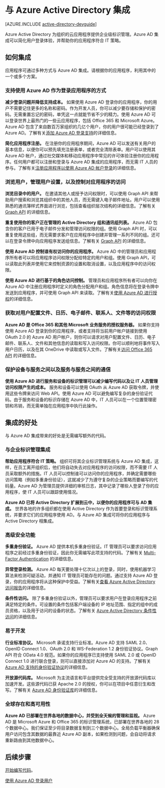 <properties
   pageTitle="如何与 Azure Active Directory 集成 | Azure"
   description="介绍与 Azure Active Directory 集成的好处与相关资源的指南。"
   services="active-directory"
   documentationCenter="dev-center-name"
   authors="msmbaldwin"
   manager="mbaldwin"
   editor=""/>

<tags
   ms.service="active-directory"
   ms.date="02/02/2016"
   wacn.date="" />

# 与 Azure Active Directory 集成

[AZURE.INCLUDE [active-directory-devguide](../includes/active-directory-devguide.md)]

Azure Active Directory 为组织的云应用程序提供企业级标识管理。Azure AD 集成可以简化用户登录体验，并帮助你的应用程序符合 IT 策略。

## 如何集成

应用程序可通过多种方式与 Azure AD 集成。请根据你的应用程序，利用其中的一个或多个方案。

### 支持使用 Azure AD 作为登录应用程序的方式

**减少登录问题并降低支持成本。** 如果使用 Azure AD 登录你的应用程序，你的用户不需要记住更多的名称和密码。作为开发人员，你可以减少要存储和保护的密码。无需重置忘记的密码，单凭这一点就能节省不少的精力。使用 Azure AD 可以登录世界上最热门的一些云应用程序，包括 Office 365 和 Microsoft Azure。Azure AD 包含了来自数百万家组织的几亿个用户，你的用户很可能已经登录到了 Azure AD。了解有关[添加 Azure AD 登录支持](active-directory-authentication-scenarios.md)的详细信息。

**简化应用程序注册。** 在注册你的应用程序期间，Azure AD 可以发送有关用户的基本信息，以便你可以预先填充注册表单，或者完全清除表单。用户可以使用其 Azure AD 帐户，通过社交媒体和移动应用程序中常见的许可体验注册你的应用程序。任何用户都可以注册和登录与 Azure AD 集成的应用程序，而无需 IT 人员的参与。了解有关[注册应用程序以使用 Azure AD 帐户登录](/documentation/articles/mobile-services-how-to-register-active-directory-authentication)的详细信息。

### 浏览用户，管理用户设置，以及控制对应用程序的访问

**浏览目录中的用户。** 在邀请其他人或授予访问权限时，可以使用 Graph API 来帮助用户搜索和浏览其组织中的其他人员，而无需键入电子邮件地址。用户可以使用熟悉的通讯簿样式界面进行浏览，包括查看组织层次结构的详细信息。了解有关 [Graph API](/documentation/articles/active-directory-graph-api) 的详细信息。

**重复使用你的客户正在管理的 Active Directory 组和通讯组列表。** Azure AD 包含你的客户已用于电子邮件分发和管理访问权限的组。使用 Graph API 时，可以重复使用这些组，而无需要求客户在应用程序中创建并管理一系列不同的组。还可以在登录令牌中向应用程序发送组信息。了解有关 [Graph API](/documentation/articles/active-directory-graph-api) 的详细信息。

**使用 Azure AD 控制谁有权访问你的应用程序。** Azure AD 中的管理员和应用程序所有者可以将应用程序访问权限分配给特定的用户和组。使用 Graph API，可以读取此列表并使用它来控制资源的设置和取消设置，以及应用程序中的访问权限。

**使用 Azure AD 进行基于的角色访问控制。** 管理员和应用程序所有者可以向你在 Azure AD 中注册应用程序时定义的角色分配用户和组。角色信息将在登录令牌中发送到应用程序，并可使用 Graph API 来读取。了解有关[使用 Azure AD 进行授权](http://blogs.technet.com/b/ad/archive/2014/12/18/azure-active-directory-now-with-group-claims-and-application-roles.aspx)的详细信息。

### 获取对用户配置文件、日历、电子邮件、联系人、文件等的访问权限

**Azure AD 是 Office 365 和其他 Microsoft 业务服务的授权服务器。** 如果你支持使用 Azure AD 登录到你的应用程序，或者支持将当前用户帐户链接到使用 OAuth 2.0 的 Azure AD 用户帐户，则你可以请求对用户配置文件、日历、电子邮件、联系人、文件和其他信息的读取和写入访问权限。你可以顺利地将事件写入用户日历，以及在其 OneDrive 中读取或写入文件。了解有关[访问 Office 365 API](https://msdn.microsoft.com/office/office365/howto/platform-development-overview) 的详细信息。

<!--
### Promote Your Application in the Azure and Office 365 Marketplaces

**Promote your application to the millions of organizations who are already using Azure AD.**  Users who search and browse these marketplaces are already using one or more cloud services, making them qualified cloud service customers.  Learn more about promoting your application in [the Azure Marketplace](https://azure.microsoft.com/marketplace/partner-program/).

**When users sign up for your application, it will appear in their Azure AD access panel and Office 365 app launcher.**  Users will be able to quickly and easily return to your application later, improving user engagement.  Learn more about the [Azure AD access panel](/documentation/articles/active-directory-saas-access-panel-introduction).
-->

### 保护设备与服务之间以及服务与服务之间的通信

**使用 Azure AD 进行服务和设备的标识管理可以减少编写代码以及让 IT 人员管理访问权限产生的成本。** 服务和设备可以使用 OAuth 从 Azure AD 获取令牌，并使用这些令牌来访问 Web API。使用 Azure AD 可以避免编写复杂的身份验证代码。由于服务和设备的标识存储在 Azure AD 中，IT 人员可以在一个位置管理密钥和吊销，而无需单独在应用程序中执行此操作。

## 集成的好处

与 Azure AD 集成带来的好处是无需编写额外的代码。

### 与企业标识管理集成

**帮助应用程序符合 IT 策略。** 组织可将其企业标识管理系统与 Azure AD 集成，这样，在员工离开组织后，他们将自动失去对应用程序的访问权限，而不需要 IT 人员采取额外的措施。IT 人员可以控制谁可以访问你的应用程序，并确定需要哪些访问策略（例如多重身份验证），这就减少了为遵守复杂的企业策略而要编写的代码量。Azure AD 为管理员提供详细的审核日志，其中记录了哪些人登录了你的应用程序，使 IT 人员可以跟踪使用情况。

**Azure AD 已将 Active Directory 扩展到云中，以便你的应用程序可与 AD 集成。** 世界各地的许多组织都在使用 Active Directory 作为首要登录和标识管理系统，并要求它们的应用程序使用 AD。与 Azure AD 集成可将你的应用程序与 Active Directory 相集成。

### 高级安全功能

**多重身份验证。** Azure AD 提供本机多重身份验证。IT 管理员可以要求访问应用程序之前经过多重身份验证，因此你无需编写此项支持的代码。了解有关 [Multi-Factor Authentication](/documentation/services/multi-factor-authentication/) 的详细信息。

**异常登录检测。** Azure AD 每天要处理十亿次以上的登录，同时，使用机器学习算法来检测可疑活动，并通知 IT 管理员可能存在的问题。通过支持 Azure AD 登录，你的应用程序将从这种保护中受益。了解有关[查看 Azure Active Directory 访问报告](/documentation/articles/active-directory-view-access-usage-reports)的详细信息。

**条件性访问。** 除了多重身份验证以外，管理员可以要求用户在登录应用程序之前满足特定的条件。可设置的条件包括客户端设备的 IP 地址范围、指定的组中的成员资格，以及用于访问的设备的状态。了解有关 [Azure Active Directory 条件性访问](/documentation/articles/active-directory-conditional-access)的详细信息。

### 易于开发

**行业标准协议。** Microsoft 承诺支持行业标准。Azure AD 支持 SAML 2.0、OpenID Connect 1.0、OAuth 2.0 和 WS-Federation 1.2 身份验证协议。Graph API 符合 OData 4.0 规范。如果你的应用程序已支持使用 SAML 2.0 或 OpenID Connect 1.0 进行联合登录，则可以直接添加对 Azure AD 的支持。了解有关 [Azure AD 支持的身份验证协议](/documentation/articles/active-directory-authentication-protocols)的详细信息。

**开放源代码库。** Microsoft 为主流语言和平台提供完全受支持的开放源代码库以加速开发。这些源代码已获 Apache 2.0 的授权，你可以在项目中任意衍生和改写。了解有关 [Azure AD 身份验证库](/documentation/articles/active-directory-authentication-libraries)的详细信息。

### 全球存在和高可用性

**Azure AD 已部署在世界各地的数据中心，并受到全天候的管理和监视。** Azure AD 是 Microsoft Azure 和 Office 365 的标识管理系统，已部署在世界各地的 28 个数据中心。我们保证至少将目录数据复制到三个数据中心。全局负载平衡器确保用户访问包含其数据的最靠近 Azure AD 副本，如果检测到问题，会自动将请求重新路由到其他数据中心。

## 后续步骤

[开始编写代码](/documentation/articles/active-directory-developers-guide#getting-started)。

[使用 Azure AD 登录用户](/documentation/articles/active-directory-authentication-scenarios)


<!---HONumber=Mooncake_0613_2016-->